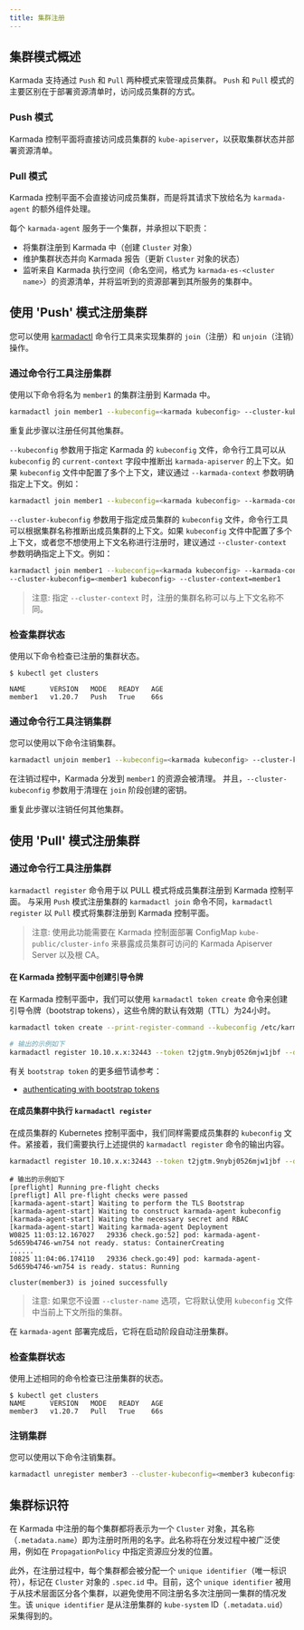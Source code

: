```yaml
---
title: 集群注册
---
```


## 集群模式概述

Karmada 支持通过 `Push` 和 `Pull` 两种模式来管理成员集群。
`Push` 和 `Pull` 模式的主要区别在于部署资源清单时，访问成员集群的方式。

### Push 模式
Karmada 控制平面将直接访问成员集群的 `kube-apiserver`，以获取集群状态并部署资源清单。

### Pull 模式
Karmada 控制平面不会直接访问成员集群，而是将其请求下放给名为 `karmada-agent` 的额外组件处理。

每个 `karmada-agent` 服务于一个集群，并承担以下职责：
- 将集群注册到 Karmada 中（创建 `Cluster` 对象）
- 维护集群状态并向 Karmada 报告（更新 `Cluster` 对象的状态）
- 监听来自 Karmada 执行空间（命名空间，格式为 `karmada-es-<cluster name>`）的资源清单，并将监听到的资源部署到其所服务的集群中。

## 使用 'Push' 模式注册集群

您可以使用 [karmadactl](../../installation/install-cli-tools.md) 命令行工具来实现集群的 `join`（注册）和 `unjoin`（注销）操作。

### 通过命令行工具注册集群

使用以下命令将名为 `member1` 的集群注册到 Karmada 中。
```bash
karmadactl join member1 --kubeconfig=<karmada kubeconfig> --cluster-kubeconfig=<member1 kubeconfig>
```
重复此步骤以注册任何其他集群。

`--kubeconfig` 参数用于指定 Karmada 的 `kubeconfig` 文件，命令行工具可以从 `kubeconfig` 的 `current-context` 字段中推断出 `karmada-apiserver` 的上下文。如果 `kubeconfig` 文件中配置了多个上下文，建议通过 `--karmada-context` 参数明确指定上下文。例如：
```bash
karmadactl join member1 --kubeconfig=<karmada kubeconfig> --karmada-context=karmada --cluster-kubeconfig=<member1 kubeconfig>
```

`--cluster-kubeconfig` 参数用于指定成员集群的 `kubeconfig` 文件，命令行工具可以根据集群名称推断出成员集群的上下文。如果 `kubeconfig` 文件中配置了多个上下文，或者您不想使用上下文名称进行注册时，建议通过 `--cluster-context` 参数明确指定上下文。例如：
```bash
karmadactl join member1 --kubeconfig=<karmada kubeconfig> --karmada-context=<karmada context> \
--cluster-kubeconfig=<member1 kubeconfig> --cluster-context=member1
```
> 注意: 指定 `--cluster-context` 时，注册的集群名称可以与上下文名称不同。

### 检查集群状态

使用以下命令检查已注册的集群状态。
```shell
$ kubectl get clusters

NAME      VERSION   MODE   READY   AGE
member1   v1.20.7   Push   True    66s
```

### 通过命令行工具注销集群

您可以使用以下命令注销集群。
```bash
karmadactl unjoin member1 --kubeconfig=<karmada kubeconfig> --cluster-kubeconfig=<member1 kubeconfig>
```
在注销过程中，Karmada 分发到 `member1` 的资源会被清理。
并且，`--cluster-kubeconfig` 参数用于清理在 `join` 阶段创建的密钥。

重复此步骤以注销任何其他集群。

## 使用 'Pull' 模式注册集群

### 通过命令行工具注册集群

`karmadactl register` 命令用于以 PULL 模式将成员集群注册到 Karmada 控制平面。
与采用 `Push` 模式注册集群的 `karmadactl join` 命令不同，`karmadactl register` 以 `Pull` 模式将集群注册到 Karmada 控制平面。

> 注意: 使用此功能需要在 Karmada 控制面部署 ConfigMap `kube-public/cluster-info` 来暴露成员集群可访问的 Karmada Apiserver Server 以及根 CA。

#### 在 Karmada 控制平面中创建引导令牌

在 Karmada 控制平面中，我们可以使用 `karmadactl token create` 命令来创建引导令牌（bootstrap tokens），这些令牌的默认有效期（TTL）为24小时。

```bash
karmadactl token create --print-register-command --kubeconfig /etc/karmada/karmada-apiserver.config
```

```bash
# 输出的示例如下
karmadactl register 10.10.x.x:32443 --token t2jgtm.9nybj0526mjw1jbf --discovery-token-ca-cert-hash sha256:f5a5a43869bb44577dba582e794c3e3750f2050d62f1b1dc80fd3d6a371b6ed4
```

有关 `bootstrap token` 的更多细节请参考：
- [authenticating with bootstrap tokens](https://kubernetes.io/docs/reference/access-authn-authz/bootstrap-tokens/)

#### 在成员集群中执行 `karmadactl register`

在成员集群的 Kubernetes 控制平面中，我们同样需要成员集群的 `kubeconfig` 文件。紧接着，我们需要执行上述提供的 `karmadactl register` 命令的输出内容。

```bash
karmadactl register 10.10.x.x:32443 --token t2jgtm.9nybj0526mjw1jbf --discovery-token-ca-cert-hash sha256:f5a5a43869bb44577dba582e794c3e3750f2050d62f1b1dc80fd3d6a371b6ed4
```

```shell
# 输出的示例如下
[preflight] Running pre-flight checks
[prefligt] All pre-flight checks were passed
[karmada-agent-start] Waiting to perform the TLS Bootstrap
[karmada-agent-start] Waiting to construct karmada-agent kubeconfig
[karmada-agent-start] Waiting the necessary secret and RBAC
[karmada-agent-start] Waiting karmada-agent Deployment
W0825 11:03:12.167027   29336 check.go:52] pod: karmada-agent-5d659b4746-wn754 not ready. status: ContainerCreating
......
I0825 11:04:06.174110   29336 check.go:49] pod: karmada-agent-5d659b4746-wn754 is ready. status: Running

cluster(member3) is joined successfully
```

> 注意: 如果您不设置 `--cluster-name` 选项，它将默认使用 `kubeconfig` 文件中当前上下文所指的集群。

在 `karmada-agent` 部署完成后，它将在启动阶段自动注册集群。

### 检查集群状态

使用上述相同的命令检查已注册集群的状态。
```shell
$ kubectl get clusters
NAME      VERSION   MODE   READY   AGE
member3   v1.20.7   Pull   True    66s
```

### 注销集群

您可以使用以下命令注销集群。
```bash
karmadactl unregister member3 --cluster-kubeconfig=<member3 kubeconfig> --cluster-context=<member3 context> --karmada-config=<karmada kubeconfig> --karmada-context=<karmada context>
```

## 集群标识符

在 Karmada 中注册的每个集群都将表示为一个 `Cluster` 对象，其名称（`.metadata.name`）即为注册时所用的名字。此名称将在分发过程中被广泛使用，例如在 `PropagationPolicy` 中指定资源应分发的位置。

此外，在注册过程中，每个集群都会被分配一个 `unique identifier`（唯一标识符），标记在 `Cluster` 对象的 `.spec.id` 中。目前，这个 `unique identifier` 被用于从技术层面区分各个集群，以避免使用不同注册名多次注册同一集群的情况发生。该 `unique identifier` 是从注册集群的 `kube-system` ID（`.metadata.uid`）采集得到的。
